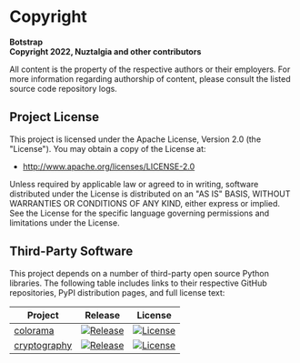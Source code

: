 # Copyright

**Botstrap**\
**Copyright 2022, Nuztalgia and other contributors**

All content is the property of the respective authors or their employers. For more
information regarding authorship of content, please consult the listed source code
repository logs.

## Project License

This project is licensed under the Apache License, Version 2.0 (the "License"). You may
obtain a copy of the License at:

- <http://www.apache.org/licenses/LICENSE-2.0>

Unless required by applicable law or agreed to in writing, software distributed under
the License is distributed on an "AS IS" BASIS, WITHOUT WARRANTIES OR CONDITIONS OF ANY
KIND, either express or implied. See the License for the specific language governing
permissions and limitations under the License.

## Third-Party Software

This project depends on a number of third-party open source Python libraries. The
following table includes links to their respective GitHub repositories, PyPI
distribution pages, and full license text:

| Project                                              | Release                                                                                          | License                                                                                                           |
| ---------------------------------------------------- | ------------------------------------------------------------------------------------------------ | ----------------------------------------------------------------------------------------------------------------- |
| [colorama](https://github.com/tartley/colorama)      | [![Release](https://img.shields.io/pypi/v/colorama)](https://pypi.org/project/colorama/)         | [![License](https://img.shields.io/pypi/l/colorama)](https://github.com/tartley/colorama/blob/master/LICENSE.txt) |
| [cryptography](https://github.com/pyca/cryptography) | [![Release](https://img.shields.io/pypi/v/cryptography)](https://pypi.org/project/cryptography/) | [![License](https://img.shields.io/pypi/l/cryptography)](https://github.com/pyca/cryptography/blob/main/LICENSE)  |

